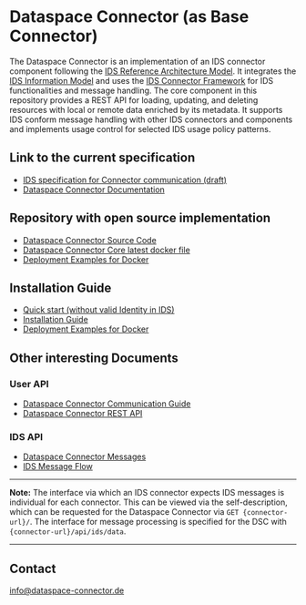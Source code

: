 # Dataspace Connector (as Base Connector)

The Dataspace Connector is an implementation of an IDS connector component following the
[IDS Reference Architecture Model](https://www.internationaldataspaces.org/wp-content/uploads/2019/03/IDS-Reference-Architecture-Model-3.0.pdf).
It integrates the [IDS Information Model](https://github.com/International-Data-Spaces-Association/InformationModel)
and uses the [IDS Connector Framework](https://github.com/FraunhoferISST/IDS-Connector-Framework)
for IDS functionalities and message handling.
The core component in this repository provides a REST API for loading, updating, and deleting
resources with local or remote data enriched by its metadata. It supports IDS conform message
handling with other IDS connectors and components and implements usage control for selected IDS
usage policy patterns.

## Link to the current specification
* [IDS specification for Connector communication (draft)](https://github.com/International-Data-Spaces-Association/IDS-G-pre/tree/connector-interaction/Communication)
* [Dataspace Connector Documentation](https://international-data-spaces-association.github.io/DataspaceConnector/)


## Repository with open source implementation
* [Dataspace Connector Source Code](https://github.com/International-Data-Spaces-Association/DataspaceConnector)
* [Dataspace Connector Core latest docker file](https://github.com/International-Data-Spaces-Association/DataspaceConnector/pkgs/container/dataspace-connector)
* [Deployment Examples for Docker](https://github.com/International-Data-Spaces-Association/IDS-Deployment-Examples/tree/main/dataspace-connector)

## Installation Guide
* [Quick start (without valid Identity in IDS)](https://international-data-spaces-association.github.io/DataspaceConnector/GettingStarted)
* [Installation Guide](https://international-data-spaces-association.github.io/DataspaceConnector/Deployment)
* [Deployment Examples for Docker](https://github.com/International-Data-Spaces-Association/IDS-Deployment-Examples/tree/main/dataspace-connector)

## Other interesting Documents
### User API
* [Dataspace Connector Communication Guide](https://international-data-spaces-association.github.io/DataspaceConnector/CommunicationGuide)
* [Dataspace Connector REST API](https://international-data-spaces-association.github.io/DataspaceConnector/Documentation/RestApi)

### IDS API
* [Dataspace Connector Messages](https://international-data-spaces-association.github.io/DataspaceConnector/Documentation/Messages)
* [IDS Message Flow](https://github.com/International-Data-Spaces-Association/IDS-G-pre/tree/connector-interaction/Communication/sequence-diagrams/data-connector-to-data-connector#message-flows-for-connector-to-connector-communication)

---

**Note:** The interface via which an IDS connector expects IDS messages is individual for each connector. This can be viewed via the self-description, which can be requested for the Dataspace Connector via ```GET {connector-url}/```. The interface for message processing is specified for the DSC with ```{connector-url}/api/ids/data```.

---

## Contact
info@dataspace-connector.de

